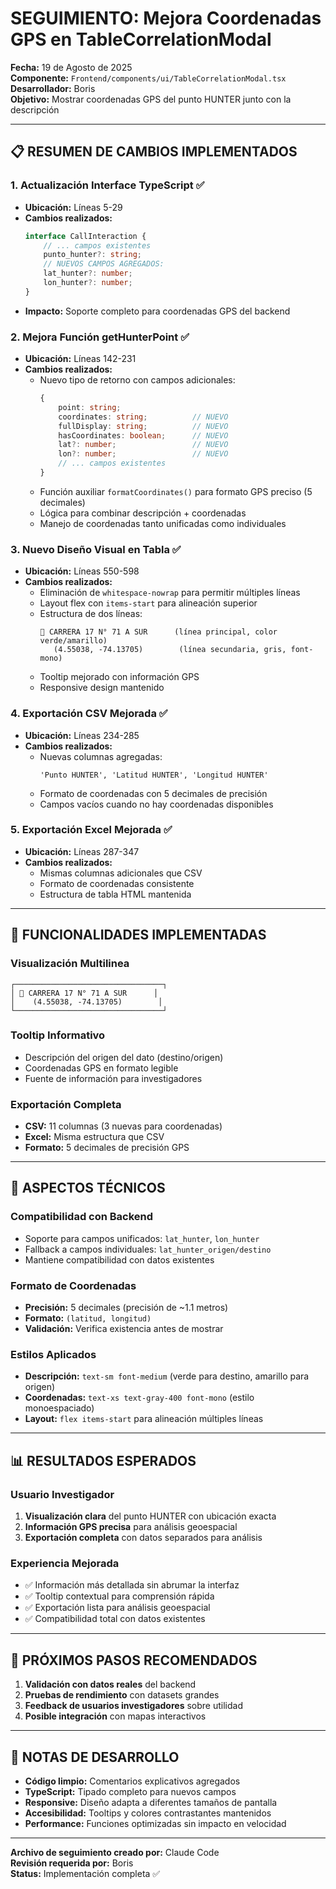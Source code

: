# SEGUIMIENTO: Mejora Coordenadas GPS en TableCorrelationModal

**Fecha:** 19 de Agosto de 2025  
**Componente:** `Frontend/components/ui/TableCorrelationModal.tsx`  
**Desarrollador:** Boris  
**Objetivo:** Mostrar coordenadas GPS del punto HUNTER junto con la descripción

---

## 📋 RESUMEN DE CAMBIOS IMPLEMENTADOS

### 1. **Actualización Interface TypeScript** ✅
- **Ubicación:** Líneas 5-29
- **Cambios realizados:**
  ```typescript
  interface CallInteraction {
      // ... campos existentes
      punto_hunter?: string;
      // NUEVOS CAMPOS AGREGADOS:
      lat_hunter?: number;
      lon_hunter?: number;
  }
  ```
- **Impacto:** Soporte completo para coordenadas GPS del backend

### 2. **Mejora Función getHunterPoint** ✅
- **Ubicación:** Líneas 142-231
- **Cambios realizados:**
  - Nuevo tipo de retorno con campos adicionales:
    ```typescript
    {
        point: string;
        coordinates: string;          // NUEVO
        fullDisplay: string;          // NUEVO
        hasCoordinates: boolean;      // NUEVO
        lat?: number;                 // NUEVO
        lon?: number;                 // NUEVO
        // ... campos existentes
    }
    ```
  - Función auxiliar `formatCoordinates()` para formato GPS preciso (5 decimales)
  - Lógica para combinar descripción + coordenadas
  - Manejo de coordenadas tanto unificadas como individuales

### 3. **Nuevo Diseño Visual en Tabla** ✅
- **Ubicación:** Líneas 550-598
- **Cambios realizados:**
  - Eliminación de `whitespace-nowrap` para permitir múltiples líneas
  - Layout flex con `items-start` para alineación superior
  - Estructura de dos líneas:
    ```
    🎯 CARRERA 17 N° 71 A SUR      (línea principal, color verde/amarillo)
       (4.55038, -74.13705)        (línea secundaria, gris, font-mono)
    ```
  - Tooltip mejorado con información GPS
  - Responsive design mantenido

### 4. **Exportación CSV Mejorada** ✅
- **Ubicación:** Líneas 234-285
- **Cambios realizados:**
  - Nuevas columnas agregadas:
    ```
    'Punto HUNTER', 'Latitud HUNTER', 'Longitud HUNTER'
    ```
  - Formato de coordenadas con 5 decimales de precisión
  - Campos vacíos cuando no hay coordenadas disponibles

### 5. **Exportación Excel Mejorada** ✅
- **Ubicación:** Líneas 287-347
- **Cambios realizados:**
  - Mismas columnas adicionales que CSV
  - Formato de coordenadas consistente
  - Estructura de tabla HTML mantenida

---

## 🎯 FUNCIONALIDADES IMPLEMENTADAS

### **Visualización Multilinea**
```
┌─────────────────────────────────┐
│ 🎯 CARRERA 17 N° 71 A SUR      │
│    (4.55038, -74.13705)        │
└─────────────────────────────────┘
```

### **Tooltip Informativo**
- Descripción del origen del dato (destino/origen)
- Coordenadas GPS en formato legible
- Fuente de información para investigadores

### **Exportación Completa**
- **CSV:** 11 columnas (3 nuevas para coordenadas)
- **Excel:** Misma estructura que CSV
- **Formato:** 5 decimales de precisión GPS

---

## 🔧 ASPECTOS TÉCNICOS

### **Compatibilidad con Backend**
- Soporte para campos unificados: `lat_hunter`, `lon_hunter`
- Fallback a campos individuales: `lat_hunter_origen/destino`
- Mantiene compatibilidad con datos existentes

### **Formato de Coordenadas**
- **Precisión:** 5 decimales (precisión de ~1.1 metros)
- **Formato:** `(latitud, longitud)`
- **Validación:** Verifica existencia antes de mostrar

### **Estilos Aplicados**
- **Descripción:** `text-sm font-medium` (verde para destino, amarillo para origen)
- **Coordenadas:** `text-xs text-gray-400 font-mono` (estilo monoespaciado)
- **Layout:** `flex items-start` para alineación múltiples líneas

---

## 📊 RESULTADOS ESPERADOS

### **Usuario Investigador**
1. **Visualización clara** del punto HUNTER con ubicación exacta
2. **Información GPS precisa** para análisis geoespacial
3. **Exportación completa** con datos separados para análisis

### **Experiencia Mejorada**
- ✅ Información más detallada sin abrumar la interfaz
- ✅ Tooltip contextual para comprensión rápida
- ✅ Exportación lista para análisis geoespacial
- ✅ Compatibilidad total con datos existentes

---

## 🚀 PRÓXIMOS PASOS RECOMENDADOS

1. **Validación con datos reales** del backend
2. **Pruebas de rendimiento** con datasets grandes
3. **Feedback de usuarios investigadores** sobre utilidad
4. **Posible integración** con mapas interactivos

---

## 📝 NOTAS DE DESARROLLO

- **Código limpio:** Comentarios explicativos agregados
- **TypeScript:** Tipado completo para nuevos campos
- **Responsive:** Diseño adapta a diferentes tamaños de pantalla
- **Accesibilidad:** Tooltips y colores contrastantes mantenidos
- **Performance:** Funciones optimizadas sin impacto en velocidad

---

**Archivo de seguimiento creado por:** Claude Code  
**Revisión requerida por:** Boris  
**Status:** Implementación completa ✅
